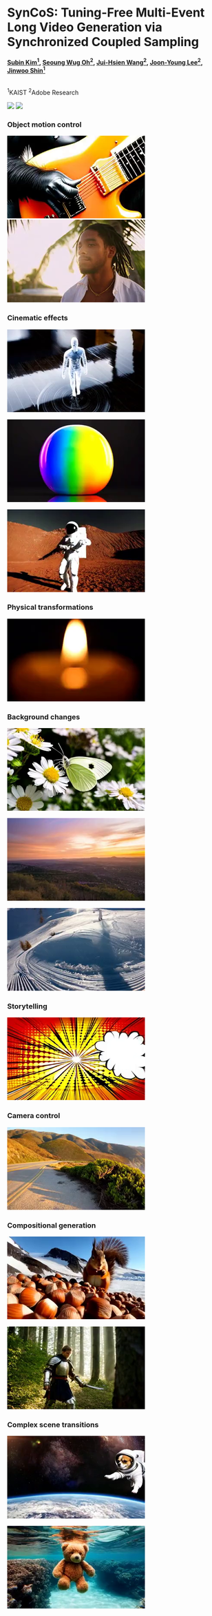 # SynCoS: Tuning-Free Multi-Event Long Video Generation via Synchronized Coupled Sampling

**[Subin Kim<sup>1</sup>](https://subin-kim-cv.github.io/), 
[Seoung Wug Oh<sup>2</sup>](https://sites.google.com/view/seoungwugoh/), 
[Jui-Hsien Wang<sup>2</sup>](https://juiwang.com/), 
[Joon-Young Lee<sup>2</sup>](https://joonyoung-cv.github.io/), 
[Jinwoo Shin<sup>1](https://alinlab.kaist.ac.kr/shin.html)**


<br>
<sup>1</sup>KAIST
<sup>2</sup>Adobe Research


<a href='https://arxiv.org/abs/2503.08605'><img src='https://img.shields.io/badge/ArXiv-2503.08605-red'></a> 
<a href='https://syncos2025.github.io/'><img src='https://img.shields.io/badge/Project-Page-Green'></a>

### Object motion control
[![gorilla](https://github.com/subin-kim-cv/SynCoS/blob/main/assets/images/gorilla.png)](https://github.com/subin-kim-cv/SyncoS/assets/gorilla.mp4)
[![Jamaican](https://github.com/subin-kim-cv/SynCoS/blob/main/assets/images/jamaican.png)](https://github.com/subin-kim-cv/SyncoS/assets/jamaican.mp4)

### Cinematic effects
[![figure](https://github.com/subin-kim-cv/SynCoS/blob/main/assets/images/figure.png)](https://github.com/subin-kim-cv/SyncoS/assets/figure.mp4)

[![apple](https://github.com/subin-kim-cv/SynCoS/blob/main/assets/images/apple.png)](https://github.com/subin-kim-cv/SyncoS/assets/apple.mp4)

[![astronaut](https://github.com/subin-kim-cv/SynCoS/blob/main/assets/images/astronaut.png)](https://github.com/subin-kim-cv/SyncoS/assets/astronaut.mp4)

### Physical transformations
[![candle](https://github.com/subin-kim-cv/SynCoS/blob/main/assets/images/candle.png)](https://github.com/subin-kim-cv/SyncoS/assets/candle.mp4)

### Background changes
[![butterfly](https://github.com/subin-kim-cv/SynCoS/blob/main/assets/images/butterfly.png)](https://github.com/subin-kim-cv/SyncoS/assets/butterfly.mp4)

[![city](https://github.com/subin-kim-cv/SynCoS/blob/main/assets/images/city.png)](https://github.com/subin-kim-cv/SyncoS/assets/city.mp4)

[![surfing](https://github.com/subin-kim-cv/SynCoS/blob/main/assets/images/surfing.png)](https://github.com/subin-kim-cv/SyncoS/assets/surfing.mp4)


### Storytelling
[![bear](https://github.com/subin-kim-cv/SynCoS/blob/main/assets/images/bear.png)](https://github.com/subin-kim-cv/SyncoS/assets/bear.mp4)



### Camera control
[![beach](https://github.com/subin-kim-cv/SynCoS/blob/main/assets/images/beach.png)](https://github.com/subin-kim-cv/SyncoS/assets/beach.mp4)


### Compositional generation
[![squirrel](https://github.com/subin-kim-cv/SynCoS/blob/main/assets/images/squirrel.png)](https://github.com/subin-kim-cv/SyncoS/assets/squirrel.mp4)


[![travelers](https://github.com/subin-kim-cv/SynCoS/blob/main/assets/images/travelers.png)](https://github.com/subin-kim-cv/SyncoS/assets/travelers.mp4)



### Complex scene transitions
[![chihuahua](https://github.com/subin-kim-cv/SynCoS/blob/main/assets/images/chihuahua.png)](https://github.com/subin-kim-cv/SyncoS/assets/chihuahua.mp4)

[![teddybear](https://github.com/subin-kim-cv/SynCoS/blob/main/assets/images/teddybear.png)](https://github.com/subin-kim-cv/SyncoS/assets/teddybear.mp4)

